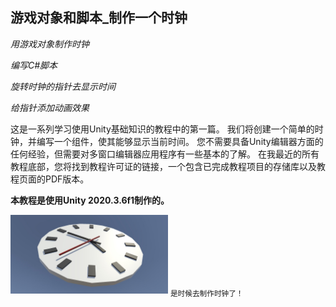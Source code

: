 ## 游戏对象和脚本_制作一个时钟
_用游戏对象制作时钟_
  
_编写C#脚本_
  
_旋转时钟的指针去显示时间_
  
_给指针添加动画效果_

这是一系列学习使用Unity基础知识的教程中的第一篇。
我们将创建一个简单的时钟，并编写一个组件，使其能够显示当前时间。
您不需要具备Unity编辑器方面的任何经验，但需要对多窗口编辑器应用程序有一些基本的了解。
在我最近的所有教程底部，您将找到教程许可证的链接，一个包含已完成教程项目的存储库以及教程页面的PDF版本。

__本教程是使用Unity 2020.3.6f1制作的。__

<img src="https://github.com/ownairport/catlikecoding/blob/main/tutorial-image.jpg?raw=true" alt="GitHub Logo" width="50%" height="50%">
<sub>是时候去制作时钟了！</sub>

